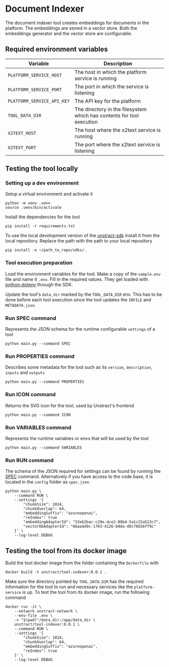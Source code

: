# Document Indexer

The document indexer tool creates embeddings for documents in the platform. The embeddings are stored in a vector store.
Both the embeddings generator and the vector store are configurable.

## Required environment variables

| Variable                   | Description                                                           |
| -------------------------- | --------------------------------------------------------------------- |
| `PLATFORM_SERVICE_HOST`    | The host in which the platform service is running                     |
| `PLATFORM_SERVICE_PORT`    | The port in which the service is listening                            |
| `PLATFORM_SERVICE_API_KEY` | The API key for the platform                                          |
| `TOOL_DATA_DIR`            | The directory in the filesystem which has contents for tool execution |
| `X2TEXT_HOST`              | The host where the x2text service is running                          |
| `X2TEXT_PORT`              | The port where the x2text service is listening                        |

## Testing the tool locally

### Setting up a dev environment

Setup a virtual environment and activate it

```commandline
python -m venv .venv
source .venv/bin/activate
```

Install the dependencies for the tool

```commandline
pip install -r requirements.txt
```

To use the local development version of the [unstract-sdk](https://pypi.org/project/unstract-sdk/) install it from the local repository.
Replace the path with the path to your local repository

```commandline
pip install -e ~/path_to_repo/sdks/.
```

### Tool execution preparation

Load the environment variables for the tool.
Make a copy of the `sample.env` file and name it `.env`. Fill in the required values.
They get loaded with [python-dotenv](https://pypi.org/project/python-dotenv/) through the SDK.

Update the tool's `data_dir` marked by the `TOOL_DATA_DIR` env. This has to be done before each tool execution since the tool updates the `INFILE` and `METADATA.json`.

### Run SPEC command

Represents the JSON schema for the runtime configurable `settings` of a tool

```commandline
python main.py --command SPEC
```

### Run PROPERTIES command

Describes some metadata for the tool such as its `version`, `description`, `inputs` and `outputs`

```commandline
python main.py --command PROPERTIES
```

### Run ICON command

Returns the SVG icon for the tool, used by Unstract's frontend

```commandline
python main.py --command ICON
```

### Run VARIABLES command

Represents the runtime variables or envs that will be used by the tool

```commandline
python main.py --command VARIABLES
```

### Run RUN command

The schema of the JSON required for settings can be found by running the [SPEC](#run-spec-command) command. Alternatively if you have access to the code base, it is located in the `config` folder as `spec.json`.

```commandline
python main.py \
    --command RUN \
    --settings '{
        "chunkSize": 1024,
        "chunkOverlap": 64,
        "embeddingSuffix": "azureopenai",
        "reIndex": true
        "embeddingAdapterId": "53eb2bac-c29e-4ce2-89b4-5a1c22a523c7",
        "vectorDbAdapterId": "66aa4d9c-1703-4126-b0da-d0c78b56ff9c"
    }' \
    --log-level DEBUG

```

## Testing the tool from its docker image

Build the tool docker image from the folder containing the `Dockerfile` with

```commandline
docker build -t unstract/tool-indexer:0.0.1 .
```

Make sure the directory pointed by `TOOL_DATA_DIR` has the required information for the tool to run and
necessary services like the `platform-service` is up.
To test the tool from its docker image, run the following command

```commandline
docker run -it \
    --network unstract-network \
    --env-file .env \
    -v "$(pwd)"/data_dir:/app/data_dir \
    unstract/tool-indexer:0.0.1 \
    --command RUN \
    --settings '{
        "chunkSize": 1024,
        "chunkOverlap": 64,
        "embeddingSuffix": "azureopenai",
        "reIndex": true
    }' \
    --log-level DEBUG

```
